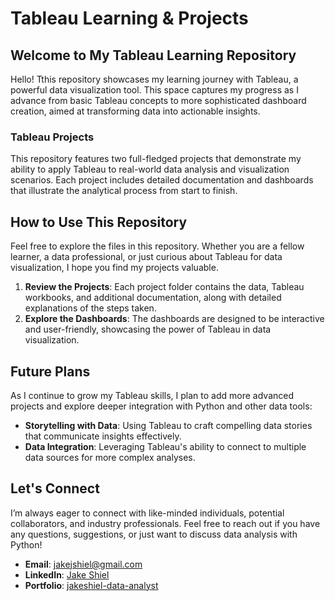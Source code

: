 # Tableau Learning & Projects
## Welcome to My Tableau Learning Repository

Hello! Tthis repository showcases my learning journey with Tableau, a powerful data visualization tool. This space captures my progress as I advance from basic Tableau concepts to more sophisticated dashboard creation, aimed at transforming data into actionable insights.

###  **Tableau Projects**

This repository features two full-fledged projects that demonstrate my ability to apply Tableau to real-world data analysis and visualization scenarios. Each project includes detailed documentation and dashboards that illustrate the analytical process from start to finish.

## How to Use This Repository

Feel free to explore the files in this repository. Whether you are a fellow learner, a data professional, or just curious about Tableau for data visualization, I hope you find my projects valuable.

1. **Review the Projects**: Each project folder contains the data, Tableau workbooks, and additional documentation, along with detailed explanations of the steps taken.
2. **Explore the Dashboards**: The dashboards are designed to be interactive and user-friendly, showcasing the power of Tableau in data visualization.

## Future Plans

As I continue to grow my Tableau skills, I plan to add more advanced projects and explore deeper integration with Python and other data tools:

- **Storytelling with Data**: Using Tableau to craft compelling data stories that communicate insights effectively.
- **Data Integration**: Leveraging Tableau's ability to connect to multiple data sources for more complex analyses.

## Let's Connect

I’m always eager to connect with like-minded individuals, potential collaborators, and industry professionals. Feel free to reach out if you have any questions, suggestions, or just want to discuss data analysis with Python!

- **Email**: [jakejshiel@gmail.com](mailto:jakejshiel@gmail.com)
- **LinkedIn**: [Jake Shiel](https://www.linkedin.com/in/jakeshielbsc/)
- **Portfolio**: [jakeshiel-data-analyst](https://sites.google.com/view/jakeshiel-data-analyst/home)







